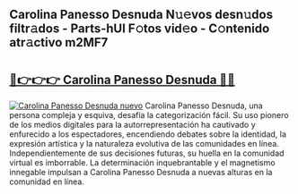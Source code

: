 ## Carolina Panesso Desnuda N𝚞𝚎vos desn𝚞dos filtr𝚊dos - Parts-hUI F𝚘tos vid𝚎o - C𝚘ntenido atr𝚊ctivo m2MF7

# <h2><a href="http://mb6hd5.tromn.icu/?c=Carolina+Panesso+Desnuda">🔗👉👉👉 Carolina Panesso Desnuda 🔗🔗</a></h2>

[![Carolina Panesso Desnuda nuevo](https://i.imgur.com/pEAQMta.gif)](http://mb6hd5.tromn.icu/?c=Carolina+Panesso+Desnuda)
Carolina Panesso Desnuda, una persona compleja y esquiva, desafía la categorización fácil. Su uso pionero de los medios digitales para la autorrepresentación ha cautivado y enfurecido a los espectadores, encendiendo debates sobre la identidad, la expresión artística y la naturaleza evolutiva de las comunidades en línea. Independientemente de sus decisiones futuras, su huella en la comunidad virtual es imborrable. La determinación inquebrantable y el magnetismo innegable impulsan a Carolina Panesso Desnuda a nuevas alturas en la comunidad en línea.
